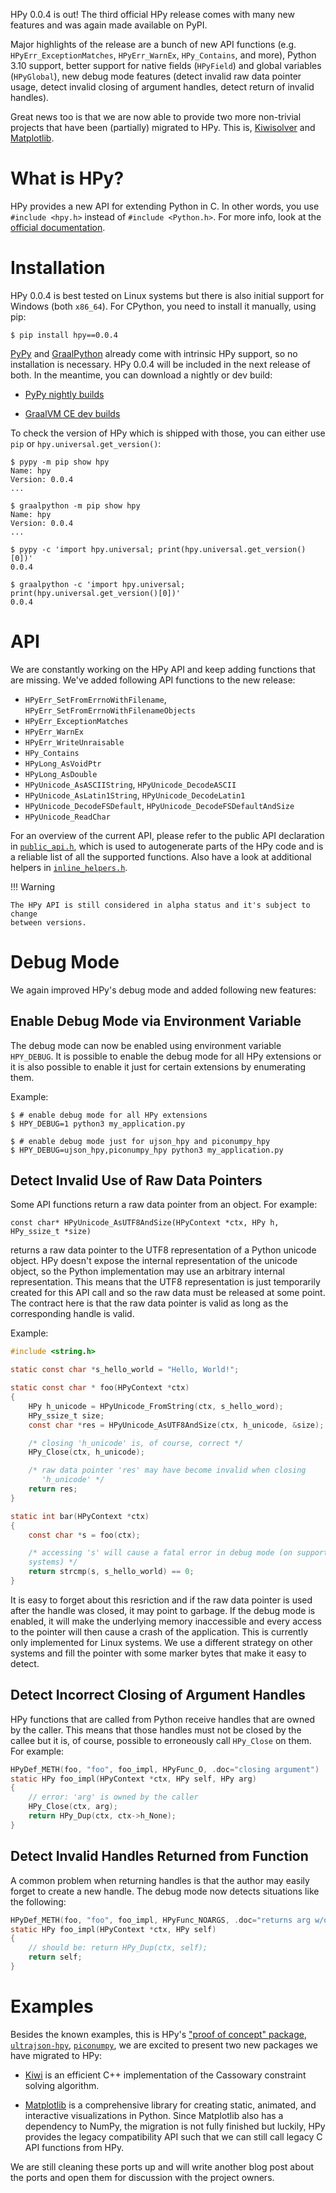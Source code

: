 <!--
.. title: hpy 0.0.4: Third public release
.. slug: hpy-0.0.4-third-public-release
.. date: 2022-05-25 15:00:00 UTC
.. author: fangerer
.. tags:
.. category:
.. link:
.. description:
.. type: text
-->

HPy 0.0.4 is out! The third official HPy release comes with many new features
and was again made available on PyPI.

Major highlights of the release are a bunch of new API functions (e.g.
`HPyErr_ExceptionMatches`, `HPyErr_WarnEx`, `HPy_Contains`, and more),
Python 3.10 support, better support for native fields (`HPyField`) and global
variables (`HPyGlobal`), new debug mode features (detect invalid raw data
pointer usage, detect invalid closing of argument handles, detect return of
invalid handles).

Great news too is that we are now able to provide two more non-trivial projects
that have been (partially) migrated to HPy. This is,
[Kiwisolver](https://github.com/hpyproject/kiwi-hpy/)
and [Matplotlib](https://github.com/hpyproject/matplotlib-hpy/).

<!--TEASER_END-->

What is HPy?
============

HPy provides a new API for extending Python in C. In other words, you use
`#include <hpy.h>` instead of `#include <Python.h>`. For more info, look at
the
[official documentation](https://docs.hpyproject.org/en/release-0.0.4/overview.html).


Installation
============

HPy 0.0.4 is best tested on Linux systems but there is also initial support for
Windows (both `x86_64`).
For CPython, you need to install it manually, using pip:

```shell
$ pip install hpy==0.0.4
```


[PyPy](https://pypy.org) and [GraalPython](https://graalvm.org/python/) already
come with intrinsic HPy support, so no installation is necessary. HPy 0.0.4 will
be included in the next release of both. In the meantime, you can download a
nightly or dev build:

  - [PyPy nightly builds](http://buildbot.pypy.org/nightly/)

  - [GraalVM CE dev builds](https://github.com/graalvm/graalvm-ce-dev-builds/releases/)


To check the version of HPy which is shipped with those, you can either use
`pip` or `hpy.universal.get_version()`:

```shell
$ pypy -m pip show hpy
Name: hpy
Version: 0.0.4
...

$ graalpython -m pip show hpy
Name: hpy
Version: 0.0.4
...

$ pypy -c 'import hpy.universal; print(hpy.universal.get_version()[0])'
0.0.4

$ graalpython -c 'import hpy.universal; print(hpy.universal.get_version()[0])'
0.0.4
```

API
===

We are constantly working on the HPy API and keep adding functions that are
missing. We've added following API functions to the new release:

  - `HPyErr_SetFromErrnoWithFilename`, `HPyErr_SetFromErrnoWithFilenameObjects`
  - `HPyErr_ExceptionMatches`
  - `HPyErr_WarnEx`
  - `HPyErr_WriteUnraisable`
  - `HPy_Contains`
  - `HPyLong_AsVoidPtr`
  - `HPyLong_AsDouble`
  - `HPyUnicode_AsASCIIString`, `HPyUnicode_DecodeASCII`
  - `HPyUnicode_AsLatin1String`, `HPyUnicode_DecodeLatin1`
  - `HPyUnicode_DecodeFSDefault`, `HPyUnicode_DecodeFSDefaultAndSize`
  - `HPyUnicode_ReadChar`

For an overview of the current API, please refer to the public API declaration
in [`public_api.h`](https://github.com/hpyproject/hpy/blob/0.0.4/hpy/tools/autogen/public_api.h#L116-L440),
which is used to autogenerate parts of the HPy code and is a reliable list of
all the supported functions. Also have a look at additional helpers in
[`inline_helpers.h`](https://github.com/hpyproject/hpy/blob/0.0.4/hpy/devel/include/hpy/inline_helpers.h).

!!! Warning

    The HPy API is still considered in alpha status and it's subject to change
    between versions.

Debug Mode
==========

We again improved HPy's debug mode and added following new features:

Enable Debug Mode via Environment Variable
------------------------------------------

The debug mode can now be enabled using environment variable `HPY_DEBUG`. It is
possible to enable the debug mode for all HPy extensions or it is also possible
to enable it just for certain extensions by enumerating them.

Example:

```shell
$ # enable debug mode for all HPy extensions
$ HPY_DEBUG=1 python3 my_application.py

$ # enable debug mode just for ujson_hpy and piconumpy_hpy
$ HPY_DEBUG=ujson_hpy,piconumpy_hpy python3 my_application.py
```

Detect Invalid Use of Raw Data Pointers
---------------------------------------

Some API functions return a raw data pointer from an object. For example:
```
const char* HPyUnicode_AsUTF8AndSize(HPyContext *ctx, HPy h, HPy_ssize_t *size)
```
returns a raw data pointer to the UTF8 representation of a Python unicode
object. HPy doesn't expose the internal representation of the unicode object, so
the Python implementation may use an arbitrary internal representation. This
means that the UTF8 representation is just temporarily created for this API call
and so the raw data must be released at some point. The contract here is that
the raw data pointer is valid as long as the corresponding handle is valid.

Example:

```c
#include <string.h>

static const char *s_hello_world = "Hello, World!";

static const char * foo(HPyContext *ctx)
{
    HPy h_unicode = HPyUnicode_FromString(ctx, s_hello_word);
    HPy_ssize_t size;
    const char *res = HPyUnicode_AsUTF8AndSize(ctx, h_unicode, &size);

    /* closing 'h_unicode' is, of course, correct */
    HPy_Close(ctx, h_unicode);

    /* raw data pointer 'res' may have become invalid when closing
       'h_unicode' */
    return res;
}

static int bar(HPyContext *ctx)
{
    const char *s = foo(ctx);

    /* accessing 's' will cause a fatal error in debug mode (on supported
    systems) */
    return strcmp(s, s_hello_world) == 0;
}
```


It is easy to forget about this resriction and if the raw data pointer is used
after the handle was closed, it may point to garbage. If the debug mode is
enabled, it will make the underlying memory inaccessible and every access to the
pointer will then cause a crash of the application. This is currently only
implemented for Linux systems. We use a different strategy on other systems and
fill the pointer with some marker bytes that make it easy to detect.

Detect Incorrect Closing of Argument Handles
--------------------------------------------

HPy functions that are called from Python receive handles that are owned by the
caller. This means that those handles must not be closed by the callee but it
is, of course, possible to erroneously call `HPy_Close` on them. For example:

```c
HPyDef_METH(foo, "foo", foo_impl, HPyFunc_O, .doc="closing argument")
static HPy foo_impl(HPyContext *ctx, HPy self, HPy arg)
{
    // error: 'arg' is owned by the caller
    HPy_Close(ctx, arg);
    return HPy_Dup(ctx, ctx->h_None);
}
```

Detect Invalid Handles Returned from Function
---------------------------------------------

A common problem when returning handles is that the author may easily forget to
create a new handle. The debug mode now detects situations like the following:

```c
HPyDef_METH(foo, "foo", foo_impl, HPyFunc_NOARGS, .doc="returns arg w/o dupping it")
static HPy foo_impl(HPyContext *ctx, HPy self)
{
    // should be: return HPy_Dup(ctx, self);
    return self;
}
```

Examples
========

Besides the known examples, this is HPy's 
["proof of concept" package](https://github.com/hpyproject/hpy/tree/0.0.4/proof-of-concept), 
[`ultrajson-hpy`](https://github.com/hpyproject/ultrajson-hpy/tree/hpy-0.0.4),
[`piconumpy`](https://github.com/hpyproject/piconumpy/tree/hpy-0.0.4), we are
excited to present two new packages we have migrated to HPy:

  - [Kiwi](https://github.com/hpyproject/kiwi-hpy/) 
    is an efficient C++ implementation of the Cassowary constraint solving
    algorithm.

  - [Matplotlib](https://github.com/hpyproject/matplotlib-hpy/)
    is a comprehensive library for creating static, animated, and interactive
    visualizations in Python.
    Since Matplotlib also has a dependency to NumPy, the migration is not fully
    finished but luckily, HPy provides the legacy compatibility API such that we
    can still call legacy C API functions from HPy.

We are still cleaning these ports up and will write another blog post about the
ports and open them for discussion with the project owners.
